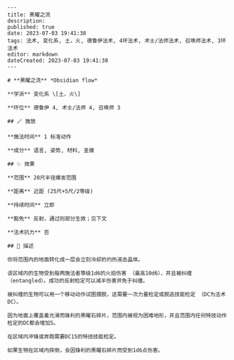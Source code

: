 
    ---
    title: 黑曜之流
    description: 
    published: true
    date: 2023-07-03 19:41:38
    tags: 法术, 变化系, 土，火, 德鲁伊法术, 4环法术, 术士/法师法术, 召唤师法术, 3环法术
    editor: markdown
    dateCreated: 2023-07-03 19:41:38
    ---

    # **黑曜之流** *Obsidian flow*

    **学派** 变化系 \[土，火\] 

    **环位** 德鲁伊 4, 术士/法师 4, 召唤师 3

    ## 🪄 施放

    **施法时间** 1 标准动作

    **成分** 语言, 姿势, 材料, 圣徽

    ## ✨ 效果  

    **范围** 20尺半径爆发范围

    **距离** 近距 (25尺+5尺/2等级)  

    **持续时间** 立即 

    **豁免** 反射，通过则部分生效；见下文

    **法术抗力** 否

    ## 📖 描述

    你将范围内的地面转化成一层会立刻冷却的灼热液态晶体。

    该区域内的生物受到每两施法者等级1d6的火焰伤害 （最高10d6），并且被纠缠 （entangled）。成功的反射检定可以减半伤害并免于纠缠。

    被纠缠的生物可以用一个移动动作试图摆脱，这需要一次力量检定或脱逃技能检定 （DC为法术DC）。

    因为地面上覆盖着光滑而锋利的黑曜石碎片，范围内被视为困难地形，并且范围内任何特技动作检定的DC都会增加5。

    在区域内冲锋或奔跑需要DC15的特技技能检定。

    如果生物在区域内摔倒，会因锋利的黑曜石碎片而受到1d6点伤害。
    